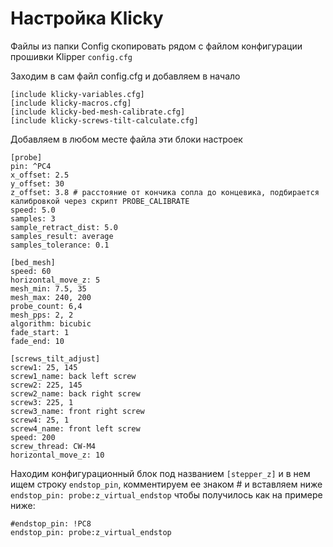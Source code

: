 # Настройка Klicky

Файлы из папки Config скопировать рядом с файлом конфигурации прошивки Klipper `config.cfg`

Заходим в сам файл config.cfg и добавляем в начало 

```
[include klicky-variables.cfg]
[include klicky-macros.cfg]
[include klicky-bed-mesh-calibrate.cfg]
[include klicky-screws-tilt-calculate.cfg]
```

Добавляем в любом месте файла эти блоки настроек

```
[probe]
pin: ^PC4
x_offset: 2.5
y_offset: 30
z_offset: 3.8 # расстояние от кончика сопла до концевика, подбирается калибровкой через скрипт PROBE_CALIBRATE
speed: 5.0
samples: 3
sample_retract_dist: 5.0
samples_result: average
samples_tolerance: 0.1

[bed_mesh]
speed: 60
horizontal_move_z: 5
mesh_min: 7.5, 35
mesh_max: 240, 200
probe_count: 6,4
mesh_pps: 2, 2
algorithm: bicubic
fade_start: 1
fade_end: 10

[screws_tilt_adjust]                     
screw1: 25, 145
screw1_name: back left screw
screw2: 225, 145
screw2_name: back right screw
screw3: 225, 1
screw3_name: front right screw
screw4: 25, 1
screw4_name: front left screw
speed: 200
screw_thread: CW-M4
horizontal_move_z: 10
```

Находим конфигурационный блок под названием `[stepper_z]` и в нем ищем строку `endstop_pin`, комментируем ее знаком # и вставляем ниже `endstop_pin: probe:z_virtual_endstop` чтобы получилось как на примере ниже:
```
#endstop_pin: !PC8
endstop_pin: probe:z_virtual_endstop
```
